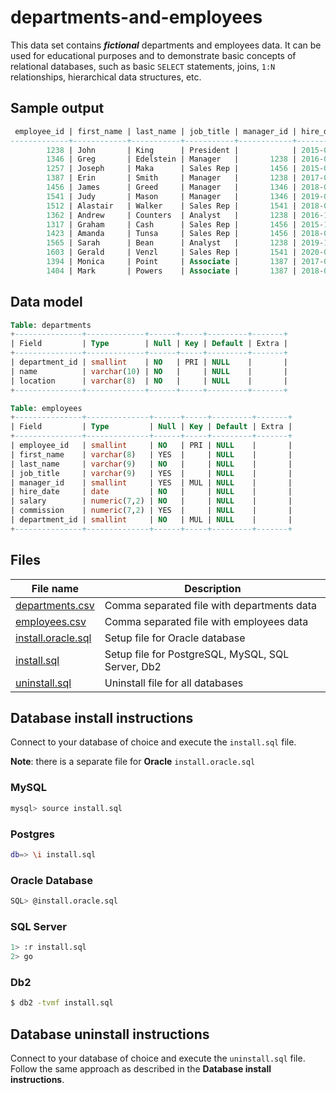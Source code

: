 # departments-and-employees

This data set contains ***fictional*** departments and employees data. It can be used for educational purposes and to demonstrate basic concepts of relational databases, such as basic `SELECT` statements, joins, `1:N` relationships, hierarchical data structures, etc.

## Sample output

```sql
 employee_id | first_name | last_name | job_title | manager_id | hire_date  |  salary  | commission | department_id
-------------+------------+-----------+-----------+------------+------------+----------+------------+---------------
        1238 | John       | King      | President |            | 2015-05-14 | 10000.00 |            |             1
        1346 | Greg       | Edelstein | Manager   |       1238 | 2016-06-17 |  8000.00 |            |             2
        1257 | Joseph     | Maka      | Sales Rep |       1456 | 2015-05-20 |  6000.00 |    1000.00 |             2
        1387 | Erin       | Smith     | Manager   |       1238 | 2017-02-04 |  6000.00 |            |             3
        1456 | James      | Greed     | Manager   |       1346 | 2018-03-12 |  5000.00 |            |             2
        1541 | Judy       | Mason     | Manager   |       1346 | 2019-05-23 |  4450.00 |            |             2
        1512 | Alastair   | Walker    | Sales Rep |       1541 | 2018-07-24 |  3000.00 |     750.00 |             2
        1362 | Andrew     | Counters  | Analyst   |       1238 | 2016-11-03 |  3000.00 |            |             4
        1317 | Graham     | Cash      | Sales Rep |       1456 | 2015-12-08 |  3000.00 |    1500.00 |             2
        1423 | Amanda     | Tunsa     | Sales Rep |       1456 | 2018-02-12 |  3000.00 |    1000.00 |             2
        1565 | Sarah      | Bean      | Analyst   |       1238 | 2019-10-22 |  2000.00 |            |             4
        1603 | Gerald     | Venzl     | Sales Rep |       1541 | 2020-04-02 |  2000.00 |     500.00 |             2
        1394 | Monica     | Point     | Associate |       1387 | 2017-05-13 |  1200.00 |            |             3
        1404 | Mark       | Powers    | Associate |       1387 | 2018-01-14 |  1000.00 |            |             3
```

## Data model

```sql
Table: departments
+---------------+-------------+------+-----+---------+-------+
| Field         | Type        | Null | Key | Default | Extra |
+---------------+-------------+------+-----+---------+-------+
| department_id | smallint    | NO   | PRI | NULL    |       |
| name          | varchar(10) | NO   |     | NULL    |       |
| location      | varchar(8)  | NO   |     | NULL    |       |
+---------------+-------------+------+-----+---------+-------+
```
```sql
Table: employees
+---------------+--------------+------+-----+---------+-------+
| Field         | Type         | Null | Key | Default | Extra |
+---------------+--------------+------+-----+---------+-------+
| employee_id   | smallint     | NO   | PRI | NULL    |       |
| first_name    | varchar(8)   | YES  |     | NULL    |       |
| last_name     | varchar(9)   | NO   |     | NULL    |       |
| job_title     | varchar(9)   | YES  |     | NULL    |       |
| manager_id    | smallint     | YES  | MUL | NULL    |       |
| hire_date     | date         | NO   |     | NULL    |       |
| salary        | numeric(7,2) | NO   |     | NULL    |       |
| commission    | numeric(7,2) | YES  |     | NULL    |       |
| department_id | smallint     | NO   | MUL | NULL    |       |
+---------------+--------------+------+-----+---------+-------+
```

## Files
| File name | Description |
| --------- | ------------|
| [departments.csv](departments.csv) | Comma separated file with departments data |
| [employees.csv](employees.csv) | Comma separated file with employees data |
| [install.oracle.sql](install.oracle.sql) | Setup file for Oracle database |
| [install.sql](install.sql) | Setup file for PostgreSQL, MySQL, SQL Server, Db2 |
| [uninstall.sql](uninstall.sql) | Uninstall file for all databases |

## Database install instructions

Connect to your database of choice and execute the `install.sql` file.  

**Note**: there is a separate file for **Oracle** `install.oracle.sql`

### MySQL
```bash
mysql> source install.sql
```

### Postgres
```bash
db=> \i install.sql
```

### Oracle Database
```bash
SQL> @install.oracle.sql
```

### SQL Server
```bash
1> :r install.sql
2> go
```

### Db2
```bash
$ db2 -tvmf install.sql
```

## Database uninstall instructions

Connect to your database of choice and execute the `uninstall.sql` file. Follow the same approach as described in the **Database install instructions**.
